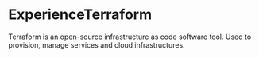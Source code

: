 # ExperienceTerraform
 Terraform is an open-source infrastructure as code software tool. Used to provision, manage services and cloud infrastructures.

